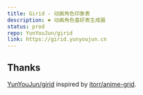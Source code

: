 ```yaml
---
title: Girid - 动画角色印象表
description: ❤ 动画角色喜好表生成器
status: prod
repo: YunYouJun/girid
link: https://girid.yunyoujun.cn
---
```


## Thanks

[YunYouJun/girid](https://github.com/YunYouJun/girid) inspired by [itorr/anime-grid](https://github.com/itorr/anime-grid).
